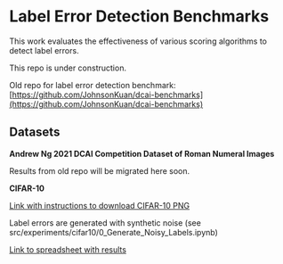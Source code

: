 # Label Error Detection Benchmarks

This work evaluates the effectiveness of various scoring algorithms to detect label errors.

This repo is under construction.

Old repo for label error detection benchmark: [https://github.com/JohnsonKuan/dcai-benchmarks](https://github.com/JohnsonKuan/dcai-benchmarks)

## Datasets

**Andrew Ng 2021 DCAI Competition Dataset of Roman Numeral Images**

Results from old repo will be migrated here soon.

**CIFAR-10**

[Link with instructions to download CIFAR-10 PNG](https://github.com/knjcode/cifar2png)

Label errors are generated with synthetic noise (see src/experiments/cifar10/0_Generate_Noisy_Labels.ipynb)

[Link to spreadsheet with results](https://docs.google.com/spreadsheets/d/1EU9cMlIKOy_SGKu-5AvbcZPmpXjKc4p7-l1RQKKPsYU/edit?usp=sharing)